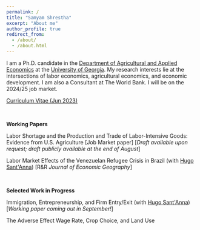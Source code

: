 ```yaml
---
permalink: /
title: "Samyam Shrestha"
excerpt: "About me"
author_profile: true
redirect_from: 
  - /about/
  - /about.html
---
```


I am a Ph.D. candidate in the [Department of Agricultural and Applied Economics](https://agecon.uga.edu/) at the [University of Georgia](https://uga.edu). My research interests lie at the intersections of labor economics, agricultural economics, and economic development. I am also a Consultant at The World Bank. I will be on the 2024/25 job market.

[Curriculum Vitae (Jun 2023)](https://shsamyam.github.io/files/CV_Jun_19.pdf)

<p>&nbsp;</p>

**Working Papers**

Labor Shortage and the Production and Trade of Labor-Intensive Goods: Evidence from U.S. Agriculture [Job Market paper] [_Draft available upon request; draft publicly available at the end of August_]

Labor Market Effects of the Venezuelan Refugee Crisis in Brazil (with [Hugo Sant'Anna](https://hsantanna.org/)) [R&R _Journal of Economic Geography_]

<p>&nbsp;</p>

**Selected Work in Progress**

Immigration, Entrepreneurship, and Firm Entry/Exit (with [Hugo Sant'Anna](https://hsantanna.org/)) [_Working paper coming out in September!_]

The Adverse Effect Wage Rate, Crop Choice, and Land Use

